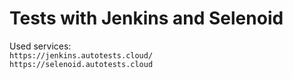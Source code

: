 # Tests with Jenkins and Selenoid<br>
Used services:<br>
```https://jenkins.autotests.cloud/``` <br>
```https://selenoid.autotests.cloud```